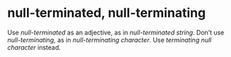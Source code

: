 # null-terminated, null-terminating

Use *null-terminated* as an adjective, as in *null-terminated string*. Don’t use *null-terminating,* as in *null-terminating character*. Use *terminating null character* instead.
